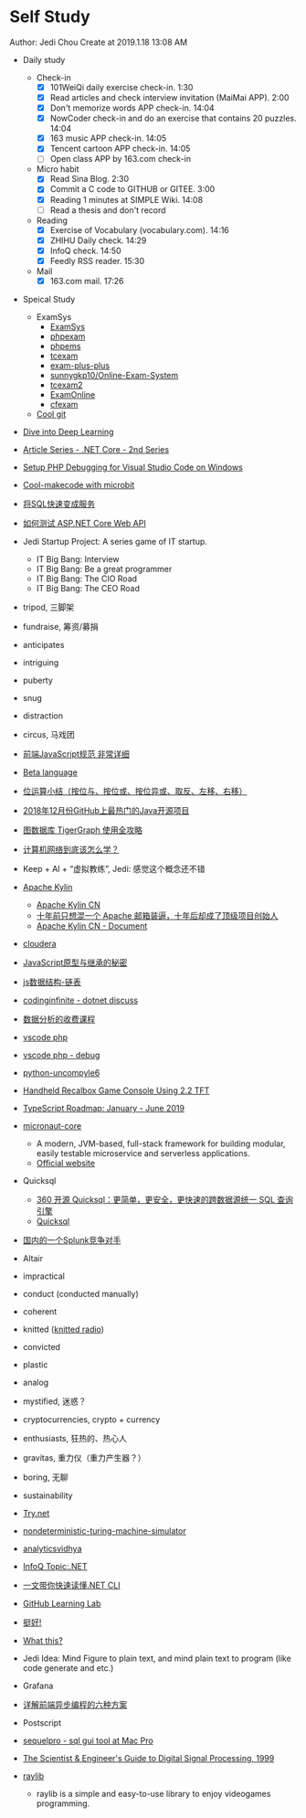 # Self Study

Author: Jedi Chou
Create at 2019.1.18 13:08 AM

* Daily study
  * Check-in
    -[x] 101WeiQi daily exercise check-in. 1:30
    -[x] Read articles and check interview invitation (MaiMai APP). 2:00
    -[x] Don't memorize words APP check-in. 14:04
    -[x] NowCoder check-in and do an exercise that contains 20 puzzles. 14:04
    -[x] 163 music APP check-in. 14:05
    -[x] Tencent cartoon APP check-in. 14:05
    -[ ] Open class APP by 163.com check-in

  * Micro habit
    -[x] Read Sina Blog. 2:30
    -[x] Commit a C code to GITHUB or GITEE. 3:00
    -[x] Reading 1 minutes at SIMPLE Wiki. 14:08
    -[ ] Read a thesis and don't record

  * Reading
    -[x] Exercise of Vocabulary (vocabulary.com). 14:16
    -[x] ZHIHU Daily check. 14:29
    -[x] InfoQ check. 14:50
    -[x] Feedly RSS reader. 15:30

  * Mail
    -[x] 163.com mail. 17:26

* Speical Study
  * ExamSys
    * [ExamSys](https://github.com/lrx0014/ExamSys)
    * [phpexam](https://sourceforge.net/projects/phpexam/)
    * [phpems](https://github.com/phpems/phpems)
    * [tcexam](https://www.oschina.net/p/tcexam/)
    * [exam-plus-plus](https://www.oschina.net/p/exam-plus-plus)
    * [sunnygkp10/Online-Exam-System](https://github.com/sunnygkp10/Online-Exam-System-)
    * [tcexam2](https://tcexam.org/)
    * [ExamOnline](https://github.com/wepeng/ExamOnline)
    * [cfexam](https://github.com/cforth/cfexam)
  * [Cool git](https://learngitbranching.js.org/?demo)
* [Dive into Deep Learning](http://d2l.ai/chapter_introduction/index.html)
* [Article Series - .NET Core - 2nd Series](https://www.infoq.com/articles/dotnet-core-article-second-series)
* [Setup PHP Debugging for Visual Studio Code on Windows](https://weblogs.asp.net/dixin/setup-php-debugging-for-visual-studio-code-on-windows)
* [Cool-makecode with microbit](https://makecode.microbit.org/)
* [将SQL快速变成服务](https://github.com/alash3al/sqler)
* [如何测试 ASP.NET Core Web API](https://www.infoq.cn/article/4Z59Jy7ptKNERdv-o8Qp)

* Jedi Startup Project: A series game of IT startup.
  * IT Big Bang: Interview
  * IT Big Bang: Be a great programmer
  * IT Big Bang: The CIO Road
  * IT Big Bang: The CEO Road

* tripod, 三脚架
* fundraise, 筹资/募捐
* anticipates
* intriguing
* puberty
* snug
* distraction
* circus, 马戏团

* [前端JavaScript规范 非常详细](http://www.codeceo.com/article/javascript-guide.html)
* [Beta language](http://cs.au.dk/~beta/)
* [位运算小结（按位与、按位或、按位异或、取反、左移、右移）](http://blogread.cn/it/article/7327?f=wb_blogread)
* [2018年12月份GitHub上最热门的Java开源项目](https://www.itcodemonkey.com/article/12747.html)
* [图数据库 TigerGraph 使用全攻略](https://www.infoq.cn/article/6ZEYmQZvU*6pX7zKuKSw)
* [计算机网络到底该怎么学？](https://www.infoq.cn/article/7rVcJX4j4Nu7dgGhm_80)
* Keep + AI + “虚拟教练”, Jedi: 感觉这个概念还不错
* [Apache Kylin](http://kylin.apache.org/)
  * [Apache Kylin CN](http://kylin.apache.org/cn/)
  * [十年前只想混一个 Apache 邮箱装逼，十年后却成了顶级项目创始人](https://www.infoq.cn/article/VxFsN0wgf0I6Y-8kgFpD)
  * [Apache Kylin CN - Document](http://kylin.apache.org/cn/docs/)
* [cloudera](https://www.cloudera.com/)

* [JavaScript原型与继承的秘密](https://github.com/dreamapplehappy/blog/blob/master/2018/12/30/README.md)
* [js数据结构-链表](https://segmentfault.com/a/1190000017569816)
* [codinginfinite - dotnet discuss](https://codinginfinite.com/dotnet-framework-web-mobile-desktop-iot-cloud/)

* [数据分析的收费课程](https://time.geekbang.org/column/intro/147?utm_term=zeusU3VDN&utm_source=website&utm_medium=infoq&utm_content=textlink)
* [vscode php](https://blogs.msdn.microsoft.com/nicktrog/2016/02/11/configuring-visual-studio-code-for-php-development/)
* [vscode php - debug](https://marketplace.visualstudio.com/items?itemName=felixfbecker.php-debug)
* [python-uncompyle6](https://github.com/rocky/python-uncompyle6)
* [Handheld Recalbox Game Console Using 2.2 TFT](https://www.instructables.com/id/Handheld-Recalbox-Game-Console-Using-22-TFT/)

* [TypeScript Roadmap: January - June 2019](https://github.com/Microsoft/TypeScript/issues/29288)
* [micronaut-core](https://github.com/micronaut-projects/micronaut-core)
  * A modern, JVM-based, full-stack framework for building modular, easily testable microservice and serverless applications.
  * [Official website](http://micronaut.io/)

* Quicksql
  * [360 开源 Quicksql：更简单，更安全，更快速的跨数据源统一 SQL 查询引擎](https://www.infoq.cn/article/p5-9Mg1YdMesVC0tD8EP)
  * [Quicksql](https://github.com/Qihoo360/Quicksql)

* [国内的一个Splunk竞争对手](https://www.rizhiyi.com/)

* Altair
* impractical
* conduct (conducted manually)
* coherent
* knitted ([knitted radio](http://www.ireneposch.net/the-knitted-radio/))
* convicted
* plastic
* analog
* mystified, 迷惑？
* cryptocurrencies, crypto + currency
* enthusiasts, 狂热的、热心人
* gravitas, 重力仪（重力产生器？）
* boring, 无聊
* sustainability

* [Try.net](https://try.dot.net/)
* [nondeterministic-turing-machine-simulator](https://github.com/0novanta/nondeterministic-turing-machine-simulator)
* [analyticsvidhya](https://www.analyticsvidhya.com/)
* [InfoQ Topic:.NET](https://www.infoq.com/dotnet)
* [一文带你快速读懂.NET CLI](https://www.infoq.cn/article/6EcRA11e1mbzSbo_Xr7h)

* [GitHub Learning Lab](https://github.com/marketplace/github-learning-lab)
* [挺好!](https://www.cnblogs.com/Leo_wl/p/5049859.html)
* [What this?](https://kronuz.io/Xapiand/)
* Jedi Idea: Mind Figure to plain text, and mind plain text to program (like code generate and etc.)
* Grafana
* [详解前端异步编程的六种方案](https://www.infoq.cn/article/zwowtega7KjC4Ad-trp4)

* Postscript
* [sequelpro - sql gui tool at Mac Pro](https://www.sequelpro.com/)
* [The Scientist & Engineer's Guide to Digital Signal Processing, 1999](https://www.analog.com/en/education/education-library/scientist_engineers_guide.html)
* [raylib](https://www.raylib.com/)
  * raylib is a simple and easy-to-use library to enjoy videogames programming.